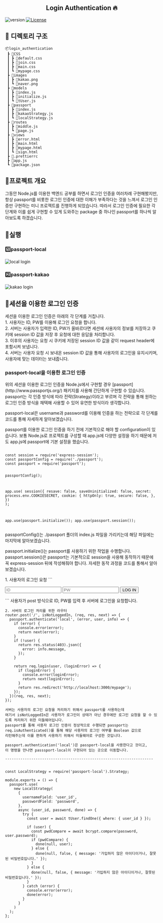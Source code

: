 <h2 align="center">Login Authentication 🔥</h2>
<p>
  <img src="https://img.shields.io/badge/version-1.0.0-informational" alt="version">
  <a href="#" target="_blank">
  <img src="https://img.shields.io/badge/License-MIT-blueviolet" alt="License">
  </a>
</p>

<h2>🔧 디렉토리 구조</h2>

```shell
📦login_authentication
 ┣ 📂CSS
 ┃ ┣ 📜default.css
 ┃ ┣ 📜join.css
 ┃ ┣ 📜main.css
 ┃ ┗ 📜mypage.css
 ┣ 📂images
 ┃ ┣ 📜kakao.png
 ┃ ┗ 📜naver.png
 ┣ 📂models
 ┃ ┣ 📜index.js
 ┃ ┣ 📜initialize.js
 ┃ ┗ 📜tUser.js
 ┣ 📂passport
 ┃ ┣ 📜index.js
 ┃ ┣ 📜kakaoStrategy.js
 ┃ ┗ 📜localStrategy.js
 ┣ 📂routes
 ┃ ┣ 📜middle.js
 ┃ ┗ 📜page.js
 ┣ 📂views
 ┃ ┣ 📜error.html
 ┃ ┣ 📜main.html
 ┃ ┣ 📜mypage.html
 ┃ ┗ 📜sign.html
 ┣ 📜.prettierrc
 ┣ 📜app.js
 ┗ 📜package.json

```

<h2>🏃프로젝트 개요</h2>
<P>
  그동안 Node.js를 이용한 백엔드 공부를 하면서 로그인 인증을 여러차례 구현해봤지만, 항상 passport를 비롯한 로그인 인증에 대한 이해가 부족하다는 것을 느껴서 
  로그인 인증만 구현하는 미니 프로젝트를 진행하게 되었습니다.
  따라서 로그인 인증에 필요한 각 단계와 이를 쉽게 구현할 수 있게 도와주는 package 중 하나인 passport를 하나씩 알아보도록 하겠습니다.
</p>

<h2> 🏁실행 </h2>

### 1️⃣passport-local
![local login](https://github.com/Lee-moo/Login_Authentication_Node.js/blob/main/readmeImage/passport-local.gif)

### 2️⃣passport-kakao 
![kakao login](https://github.com/Lee-moo/Login_Authentication_Node.js/blob/main/readmeImage/passport-kakao.gif)

## 💪세션을 이용한 로그인 인증 
<p>
세션을 이용한 로그인 인증은 아래의 각 단계를 거칩니다. <br>
  1. 사용자는 ID, PW를 이용해 로그인 요청을 합니다.<br>
  2. 서버는 사용자가 입력한 ID, PW가 올바르다면 세션에 사용자의 정보를 저장하고 쿠키에 session ID 값을 저장 후 요청에 대한 응답을 처리합니다.<br>
  3. 이후의 사용자는 요청 시 쿠키에 저장된 session ID 값을 같이 request header에 포함시켜 보냅니다.<br>
  4. 서버는 사용자 요청 시 보내온 session ID 값을 통해 사용자의 로그인을 유지시키며, 사용자에 맞는 데이터는 보내줍니다.<br>
</p>

### passport-local을 이용한 로그인 인증 
<p>
  위의 세션을 이용한 로그인 인증을 Node.js에서 구현할 경우 [passport](http://www.passportjs.org/) 패키지를 사용해 간단하게 구현할 수 있습니다.
  passport는 각 인증 방식에 따라 전략(Strategy)이라고 부르며 각 전략을 통해 원하는 로그인 인증 방식을 채택해 사용할 수 있어 유연한 방식이라 생각합니다.
  
  passport-local은 username과 password를 이용해 인증을 하는 전략으로 각 단계를 코드를 통해 자세하게 알아보겠습니다.
</p>

<p>
passport를 이용한 로그인 인증을 하기 전에 기본적으로 해야 할 configuration이 있습니다.
보통 Node.js로 프로젝트를 구성할 때 app.js에 다양한 설정을 하기 때문에 저도 app.js에 passport에 기본 설정을 했습니다.
<pre><code>
const session = require('express-session');
const passportConfig = require('./passport');
const passport = require('passport');

passportConfig();

app.use(
  session({
    resave: false,
    saveUninitialized: false,
    secret: process.env.COOKIESECRET,
    cookie: {
      httpOnly: true,
      secure: false,
    },
  })
);

app.use(passport.initialize());
app.use(passport.session());
</code></pre>

passportConfig()는 ./passport 폴더의 index.js 파일을 가리키는데 해당 파일에는 마지막에 알아보겠습니다.

passport.initialize()는 passport를 사용하기 위한 작업을 수행합니다.<br>
passport.session()은 passport는 기본적으로 session을 사용해 동작하기 때문에 꼭 express-session 뒤에 작성해줘야 합니다. 자세한 동작 과정을 코드를 통해서 알아보겠습니다. 
</p>


<p>
1. 사용자의 로그인 요청 
```
<form action="/" method="post" enctype="application/json">
    <div class="input">
       <input type="text" id="user_id" name="user_id" placeholder="ID" />
       <input type="password" id="password" name="password" placeholder="PW" />
       <input type="submit" value="LOG IN" />
    </div>
</form>
```
사용자가 post 방식으로 ID, PW를 입력 후 서버에 로그인을 요청합니다. 
</p>

```
2. 서버의 로그인 처리를 위한 라우터 
router.post('/', isNotLoggedIn, (req, res, next) => {
  passport.authenticate('local', (error, user, info) => {
    if (error) {
      console.error(error);
      return next(error);
    }
    if (!user) {
      return res.status(403).json({
        error: info.message,
      });
    }

    return req.login(user, (loginError) => {
      if (loginError) {
        console.error(loginError);
        return next(loginError);
      }
      return res.redirect('http://localhost:3000/mypage');
    });
  })(req, res, next);
});

서버는 사용자의 로그인 요청을 처리하기 위해서 passport를 사용하는데
여기서 isNotLoggedIn은 사용자가 로그인이 상태가 아닌 경우에만 로그인 요청을 할 수 있도록 처리하기 위한 미들웨어입니다.
passport를 통해 사용자 로그인 인증이 정상적으로 수행되면 passport는 req.isAuthenticated()를 통해 해당 사용자의 로그인 여부를 Boolean 값으로
리턴해주는데 이를 편하게 사용하기 위해서 미들웨어로 구성한 것입니다. 

passport.authentication('local')은 passport-local을 사용한다고 것이고, 
이 명령을 만나면 passsport-local이 구현되어 있는 곳으로 이동합니다. 

--------------------------------------------------------------------


const LocalStrategy = require('passport-local').Strategy;

module.exports = () => {
  passport.use(
    new LocalStrategy(
      {
        usernameField: 'user_id',
        passwordField: 'password',
      },
      async (user_id, password, done) => {
        try {
          const user = await tUser.findOne({ where: { user_id } });

          if (user) {
            const pwdCompare = await bcrypt.compare(password, user.password);
            if (pwdCompare) {
              done(null, user);
            } else {
              done(null, false, { message: '가입하지 않은 아이디이거나, 잘못된 비밀번호입니다.' });
            }
          } else {
            done(null, false, { message: '가입하지 않은 아이디이거나, 잘못된 비밀번호입니다.' });
          }
        } catch (error) {
          console.error(error);
          done(error);
        }
      }
    )
  );
};

```










